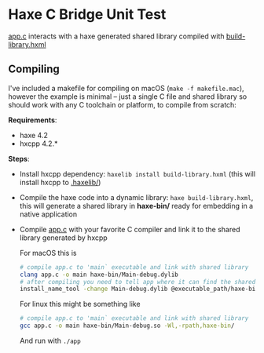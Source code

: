 # Haxe C Bridge Unit Test

[app.c](app.c) interacts with a haxe generated shared library compiled with [build-library.hxml](build-library.hxml)

## Compiling

I've included a makefile for compiling on macOS (`make -f makefile.mac`), however the example is minimal – just a single C file and shared library so should work with any C toolchain or platform, to compile from scratch:

**Requirements**:
- haxe 4.2
- hxcpp 4.2.*

**Steps**:
- Install hxcpp dependency: `haxelib install build-library.hxml` (this will install hxcpp to [.haxelib/](.haxelib/))
- Compile the haxe code into a dynamic library: `haxe build-library.hxml`, this will generate a shared library in **haxe-bin/** ready for embedding in a native application
- Compile [app.c](app.c) with your favorite C compiler and link it to the shared library generated by hxcpp

	For macOS this is
	```bash
	# compile app.c to 'main` executable and link with shared library
	clang app.c -o main haxe-bin/Main-debug.dylib
	# after compiling you need to tell app where it can find the shared library at runtime
	install_name_tool -change Main-debug.dylib @executable_path/haxe-bin/Main-debug.dylib app
	```

	For linux this might be something like
	```bash
	# compile app.c to 'main` executable and link with shared library
	gcc app.c -o main haxe-bin/Main-debug.so -Wl,-rpath,haxe-bin/
	```

	And run with `./app`